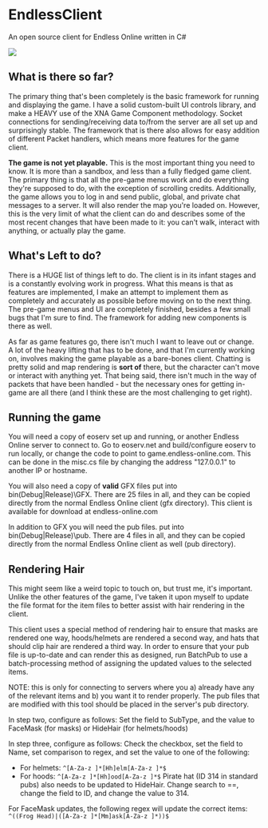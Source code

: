 EndlessClient
=============

An open source client for Endless Online written in C#

<img src="http://i.imgur.com/4NNDpJR.png" />

What is there so far?
---------------------

The primary thing that's been completely is the basic framework for running and displaying the game. I have a solid custom-built UI controls library, and make a HEAVY use of the XNA Game Component methodology. Socket connections for sending/receiving data to/from the server are all set up and surprisingly stable. The framework that is there also allows for easy addition of different Packet handlers, which means more features for the game client.

**The game is not yet playable.** This is the most important thing you need to know. It is more than a sandbox, and less than a fully fledged game client. The primary thing is that all the pre-game menus work and do everything they're supposed to do, with the exception of scrolling credits. Additionally, the game allows you to log in and send public, global, and private chat messages to a server. It will also render the map you're loaded on. However, this is the very limit of what the client can do and describes some of the most recent changes that have been made to it: you can't walk, interact with anything, or actually play the game.

What's Left to do?
------------------

There is a HUGE list of things left to do. The client is in its infant stages and is a constantly evolving work in progress. What this means is that as features are implemented, I make an attempt to implement them as completely and accurately as possible before moving on to the next thing. The pre-game menus and UI are completely finished, besides a few small bugs that I'm sure to find. The framework for adding new components is there as well.

As far as game features go, there isn't much I want to leave out or change. A lot of the heavy lifting that has to be done, and that I'm currently working on, involves making the game playable as a bare-bones client. Chatting is pretty solid and map rendering is **sort of** there, but the character can't move or interact with anything yet. That being said, there isn't much in the way of packets that have been handled - but the necessary ones for getting in-game are all there (and I think these are the most challenging to get right).

Running the game
----------------

You will need a copy of eoserv set up and running, or another Endless Online server to connect to. Go to eoserv.net and build/configure eoserv to run locally, or change the code to point to game.endless-online.com. This can be done in the misc.cs file by changing the address "127.0.0.1" to another IP or hostname.

You will also need a copy of **valid** GFX files put into bin\(Debug|Release)\GFX. There are 25 files in all, and they can be copied directly from the normal Endless Online client (gfx directory). This client is available for download at endless-online.com

In addition to GFX you will need the pub files. put into bin\(Debug|Release)\pub. There are 4 files in all, and they can be copied directly from the normal Endless Online client as well (pub directory).

Rendering Hair
--------------

This might seem like a weird topic to touch on, but trust me, it's important. Unlike the other features of the game, I've taken it upon myself to update the file format for the item files to better assist with hair rendering in the client.

This client uses a special method of rendering hair to ensure that masks are rendered one way, hoods/helmets are rendered a second way, and hats that should clip hair are rendered a third way. In order to ensure that your pub file is up-to-date and can render this as designed, run BatchPub to use a batch-processing method of assigning the updated values to the selected items.

NOTE: this is only for connecting to servers where you a) already have any of the relevant items and b) you want it to render properly. The pub files that are modified with this tool should be placed in the server's pub directory.

In step two, configure as follows: Set the field to SubType, and the value to FaceMask (for masks) or HideHair (for helmets/hoods)

In step three, configure as follows: Check the checkbox, set the field to Name, set comparison to regex, and set the value to one of the following:
 - For helmets: `^[A-Za-z ]*[Hh]elm[A-Za-z ]*$`
 - For hoods: `^[A-Za-z ]*[Hh]ood[A-Za-z ]*$`
Pirate hat (ID 314 in standard pubs) also needs to be updated to HideHair. Change search to ==, change the field to ID, and change the value to 314.

For FaceMask updates, the following regex will update the correct items: `^((Frog Head)|([A-Za-z ]*[Mm]ask[A-Za-z ]*))$`
